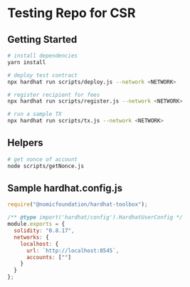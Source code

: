 # Testing Repo for CSR

## Getting Started

```bash
# install dependencies
yarn install

# deploy test contract
npx hardhat run scripts/deploy.js --network <NETWORK>

# register recipient for fees
npx hardhat run scripts/register.js --network <NETWORK>

# run a sample TX
npx hardhat run scripts/tx.js --network <NETWORK>
```

## Helpers
```bash
# get nonce of account
node scripts/getNonce.js
```

## Sample hardhat.config.js
```javascript
require("@nomicfoundation/hardhat-toolbox");

/** @type import('hardhat/config').HardhatUserConfig */
module.exports = {
  solidity: "0.8.17",
  networks: {
    localhost: {
      url: `http://localhost:8545`,
      accounts: [""]
    }
  }
};

```